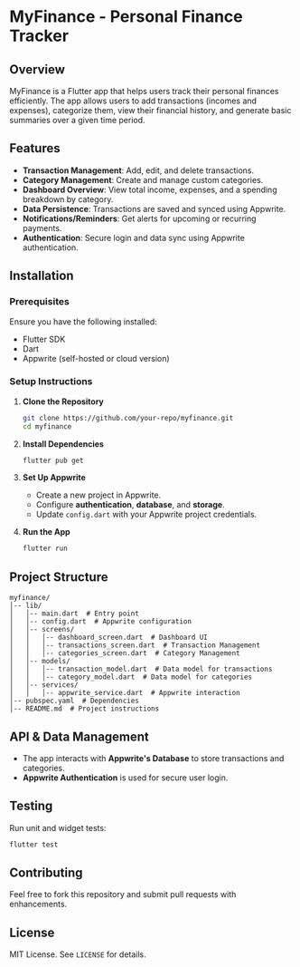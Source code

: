 # MyFinance - Personal Finance Tracker

## Overview
MyFinance is a Flutter app that helps users track their personal finances efficiently. The app allows users to add transactions (incomes and expenses), categorize them, view their financial history, and generate basic summaries over a given time period.

## Features
- **Transaction Management**: Add, edit, and delete transactions.
- **Category Management**: Create and manage custom categories.
- **Dashboard Overview**: View total income, expenses, and a spending breakdown by category.
- **Data Persistence**: Transactions are saved and synced using Appwrite.
- **Notifications/Reminders**: Get alerts for upcoming or recurring payments.
- **Authentication**: Secure login and data sync using Appwrite authentication.

## Installation

### Prerequisites
Ensure you have the following installed:
- Flutter SDK
- Dart
- Appwrite (self-hosted or cloud version)

### Setup Instructions
1. **Clone the Repository**
   ```sh
   git clone https://github.com/your-repo/myfinance.git
   cd myfinance
   ```
2. **Install Dependencies**
   ```sh
   flutter pub get
   ```
3. **Set Up Appwrite**
   - Create a new project in Appwrite.
   - Configure **authentication**, **database**, and **storage**.
   - Update `config.dart` with your Appwrite project credentials.

4. **Run the App**
   ```sh
   flutter run
   ```

## Project Structure
```
myfinance/
│-- lib/
│   │-- main.dart  # Entry point
│   │-- config.dart  # Appwrite configuration
│   │-- screens/
│   │   │-- dashboard_screen.dart  # Dashboard UI
│   │   │-- transactions_screen.dart  # Transaction Management
│   │   │-- categories_screen.dart  # Category Management
│   │-- models/
│   │   │-- transaction_model.dart  # Data model for transactions
│   │   │-- category_model.dart  # Data model for categories
│   │-- services/
│   │   │-- appwrite_service.dart  # Appwrite interaction
│-- pubspec.yaml  # Dependencies
│-- README.md  # Project instructions
```

## API & Data Management
- The app interacts with **Appwrite's Database** to store transactions and categories.
- **Appwrite Authentication** is used for secure user login.

## Testing
Run unit and widget tests:
```sh
flutter test
```

## Contributing
Feel free to fork this repository and submit pull requests with enhancements.

## License
MIT License. See `LICENSE` for details.

